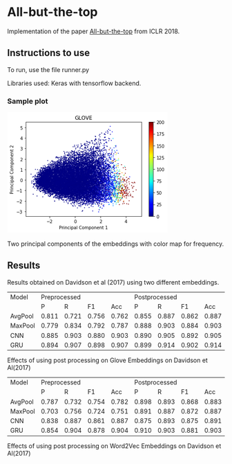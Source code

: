 
# All-but-the-top

Implementation of the paper [All-but-the-top](https://openreview.net/forum?id=HkuGJ3kCb) from ICLR 2018.

## Instructions to use

To run, use the file runner.py

Libraries used: Keras with tensorflow backend.

### Sample plot

![image-of-principal-components](https://raw.githubusercontent.com/s1998/All-but-the-top/master/images/gloveFreqPLot.png)

Two principal components of the embeddings with color map for frequency.


## Results 

Results obtained on Davidson et al (2017) using two different embeddings.

<table>
  <tr>
  	<td> Model </td>
  	<td colspan="4"> Preprocessed </td>
  	<td colspan="4"> Postprocessed </td>
  </tr>
  <tr>
  	<td></td> 
  	<td>  P  </td>
  	<td>  R  </td>
  	<td>  F1  </td> 
  	<td>  Acc  </td> 
  	<td>  P  </td> 
  	<td>  R  </td> 
  	<td>  F1  </td> 
  	<td>  Acc  </td> 
  </tr>
  <tr>
  	<td>AvgPool </td> 
  	<td> 0.811  </td>
  	<td> 0.721  </td>
  	<td> 0.756  </td> 
  	<td> 0.762  </td> 
  	<td> 0.855  </td> 
  	<td> 0.887  </td> 
  	<td> 0.862  </td> 
  	<td> 0.887  </td> 
  </tr>
  <tr>
  	<td>MaxPool </td> 
  	<td> 0.779  </td>
  	<td> 0.834  </td>
  	<td> 0.792  </td> 
  	<td> 0.787  </td> 
  	<td> 0.888  </td> 
  	<td> 0.903  </td> 
  	<td> 0.884  </td> 
  	<td> 0.903  </td> 
  </tr>
  <tr>
  	<td>CNN     </td> 
  	<td> 0.885  </td>
  	<td> 0.903  </td>
  	<td> 0.880  </td> 
  	<td> 0.903  </td> 
  	<td> 0.890  </td> 
  	<td> 0.905  </td> 
  	<td> 0.892  </td> 
  	<td> 0.905  </td> 
  </tr>
  <tr>
  	<td>GRU     </td> 
  	<td> 0.894  </td>
  	<td> 0.907  </td>
  	<td> 0.898  </td> 
  	<td> 0.907  </td> 
  	<td> 0.899  </td> 
  	<td> 0.914  </td> 
  	<td> 0.902  </td> 
  	<td> 0.914  </td> 
  </tr>
</table>

Effects of using post processing on Glove Embeddings on Davidson et Al(2017)


<table>
  <tr>
  	<td> Model </td>
  	<td colspan="4"> Preprocessed </td>
  	<td colspan="4"> Postprocessed </td>
  </tr>
  <tr>
  	<td></td> 
  	<td>  P  </td>
  	<td>  R  </td>
  	<td>  F1  </td> 
  	<td>  Acc  </td> 
  	<td>  P  </td> 
  	<td>  R  </td> 
  	<td>  F1  </td> 
  	<td>  Acc  </td> 
  </tr>
  <tr>
  	<td> AvgPool </td> 
  	<td> 0.787 </td>
  	<td> 0.732 </td>
  	<td> 0.754 </td>
  	<td> 0.782 </td>
  	<td> 0.898 </td>
  	<td> 0.893 </td>
  	<td> 0.868 </td>
  	<td> 0.883 </td>
  </tr>
  <tr>
  	<td> MaxPool </td> 
  	<td> 0.703 </td>
  	<td> 0.756 </td>
  	<td> 0.724 </td>
  	<td> 0.751 </td>
  	<td> 0.891 </td>
  	<td> 0.887 </td>
	<td> 0.872 </td>
	<td> 0.887 </td>
  </tr>
  <tr>
  	<td> CNN     </td> 
  	<td> 0.838 </td>
  	<td> 0.887 </td>
  	<td> 0.861 </td>
  	<td> 0.887 </td>
  	<td> 0.875 </td>
  	<td> 0.893 </td>
	<td> 0.875 </td>
	<td> 0.891</td>
  </tr>
  <tr>
  	<td> GRU     </td> 
  	<td> 0.854 </td>
  	<td> 0.904 </td>
  	<td> 0.878 </td>
  	<td> 0.904 </td>
  	<td> 0.910 </td>
  	<td> 0.903 </td>
	<td> 0.881 </td>
	<td> 0.903</td>
  </tr>
</table>

Effects of using post processing on Word2Vec Embeddings on Davidson et Al(2017)
